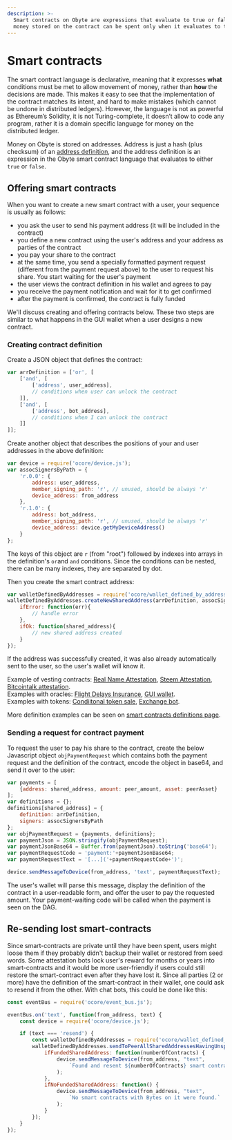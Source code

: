 ```yaml
---
description: >-
  Smart contracts on Obyte are expressions that evaluate to true or false, the
  money stored on the contract can be spent only when it evaluates to true.
---
```


# Smart contracts

The smart contract language is declarative, meaning that it expresses **what** conditions must be met to allow movement of money, rather than **how** the decisions are made. This makes it easy to see that the implementation of the contract matches its intent, and hard to make mistakes \(which cannot be undone in distributed ledgers\). However, the language is not as powerful as Ethereum’s Solidity, it is not Turing-complete, it doesn’t allow to code any program, rather it is a domain specific language for money on the distributed ledger.

Money on Obyte is stored on addresses. Address is just a hash \(plus checksum\) of an [address definition](reference.md), and the address definition is an expression in the Obyte smart contract language that evaluates to either `true` or `false`.

## Offering smart contracts

When you want to create a new smart contract with a user, your sequence is usually as follows:

* you ask the user to send his payment address \(it will be included in the contract\)
* you define a new contract using the user's address and your address as parties of the contract
* you pay your share to the contract
* at the same time, you send a specially formatted payment request \(different from the payment request above\) to the user to request his share. You start waiting for the user's payment
* the user views the contract definition in his wallet and agrees to pay
* you receive the payment notification and wait for it to get confirmed
* after the payment is confirmed, the contract is fully funded

We'll discuss creating and offering contracts below. These two steps are similar to what happens in the GUI wallet when a user designs a new contract.

### Creating contract definition

Create a JSON object that defines the contract:

```javascript
var arrDefinition = ['or', [
    ['and', [
        ['address', user_address],
        // conditions when user can unlock the contract
    ]],
    ['and', [
        ['address', bot_address],
        // conditions when I can unlock the contract
    ]]
]];
```

Create another object that describes the positions of your and user addresses in the above definition:

```javascript
var device = require('ocore/device.js');
var assocSignersByPath = {
    'r.0.0': {
        address: user_address,
        member_signing_path: 'r', // unused, should be always 'r'
        device_address: from_address
    },
    'r.1.0': {
        address: bot_address,
        member_signing_path: 'r', // unused, should be always 'r'
        device_address: device.getMyDeviceAddress()
    }
};
```

The keys of this object are `r` \(from "root"\) followed by indexes into arrays in the definition's `or`and `and` conditions. Since the conditions can be nested, there can be many indexes, they are separated by dot.

Then you create the smart contract address:

```javascript
var walletDefinedByAddresses = require('ocore/wallet_defined_by_addresses.js');
walletDefinedByAddresses.createNewSharedAddress(arrDefinition, assocSignersByPath, {
    ifError: function(err){
        // handle error
    },
    ifOk: function(shared_address){
        // new shared address created
    }
});
```

If the address was successfully created, it was also already automatically sent to the user, so the user's wallet will know it.

Example of vesting contracts: [Real Name Attestation](https://github.com/byteball/real-name-attestation/blob/master/modules/contract.js), [Steem Attestation](https://github.com/byteball/steem-attestation/blob/master/modules/contract.js), [Bitcointalk attestation](https://github.com/byteball/bitcointalk-attestation/blob/master/modules/contract.js).  
Examples with oracles: [Flight Delays Insurance](https://github.com/byteball/flight-delays-insurance/blob/master/offerContract.js),  [GUI wallet](https://github.com/byteball/obyte-gui-wallet/blob/master/src/js/controllers/correspondentDevice.js).  
Examples with tokens: [Condiitonal token sale](https://github.com/byteball/conditional-token-sale/blob/master/offerContractReversePayment.js), [Exchange bot](https://github.com/byteball/obyte-exchange/blob/master/book.js).

More definition examples can be seen on [smart contracts definitions page](reference.md).

### Sending a request for contract payment

To request the user to pay his share to the contract, create the below Javascript object `objPaymentRequest` which contains both the payment request and the definition of the contract, encode the object in base64, and send it over to the user:

```javascript
var payments = [
    {address: shared_address, amount: peer_amount, asset: peerAsset}
];
var definitions = {};
definitions[shared_address] = {
    definition: arrDefinition,
    signers: assocSignersByPath
};
var objPaymentRequest = {payments, definitions};
var paymentJson = JSON.stringify(objPaymentRequest);
var paymentJsonBase64 = Buffer.from(paymentJson).toString('base64');
var paymentRequestCode = 'payment:'+paymentJsonBase64;
var paymentRequestText = '[...]('+paymentRequestCode+')';

device.sendMessageToDevice(from_address, 'text', paymentRequestText);
```

The user's wallet will parse this message, display the definition of the contract in a user-readable form, and offer the user to pay the requested amount. Your payment-waiting code will be called when the payment is seen on the DAG.

## Re-sending lost smart-contracts

Since smart-contracts are private until they have been spent, users might loose them if they probably didn't backup their wallet or restored from seed words. Some attestation bots lock user's reward for months or years into smart-contracts and it would be more user-friendly if users could still restore the smart-contract even after they have lost it. Since all parties \(2 or more\) have the definition of the smart-contract in their wallet, one could ask to resend it from the other. With chat bots, this could be done like this:

```javascript
const eventBus = require('ocore/event_bus.js');

eventBus.on('text', function(from_address, text) {
	const device = require('ocore/device.js');

	if (text === 'resend') {
		const walletDefinedByAddresses = require('ocore/wallet_defined_by_addresses');
		walletDefinedByAddresses.sendToPeerAllSharedAddressesHavingUnspentOutputs(from_address, 'base', {
			ifFundedSharedAddress: function(numberOfContracts) {
				device.sendMessageToDevice(from_address, "text",
					`Found and resent ${numberOfContracts} smart contracts that have Bytes on them to your wallet.`
				);
			},
			ifNoFundedSharedAddress: function() {
				device.sendMessageToDevice(from_address, "text",
					`No smart contracts with Bytes on it were found.`
				);
			}
		});
	}
});
```

